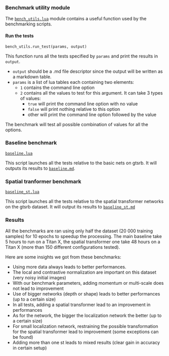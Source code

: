 ### Benchmark utility module

The [`bench_utils.lua`](../bench_utils.lua) module contains a useful function used by the benchmarking scripts.

#### Run the tests
`bench_utils.run_test(params, output)`

This function runs all the tests specified by `params` and print the results in `output`.
* `output` should be a .md file descriptor since the output will be written as a markdown table.
* `params` is a list of lua tables each containing two elements:
    * `1` contains the command line option
    * `2` contains all the values to test for this argument. It can take 3 types of values:
        * `true` will print the command line option with no value
        * `false` will print nothing relative to this option
        * other will print the command line option followed by the value

The benchmark will test all possible combination of values for all the options.

### Baseline benchmark
[`baseline.lua`](../baseline.lua)

This script launches all the tests relative to the basic nets on gtsrb.
It will outputs its results to [`baseline.md`](../baseline.md).


### Spatial tranformer benchmark
[`baseline_st.lua`](../baseline_st.lua)

This script launches all the tests relative to the spatial transformer networks on the gtsrb dataset.
It will output its results to [`baseline_st.md`](../baseline_st.md)


### Results

All the benchmarks are ran using only half the dataset (20 000 training samples) for 10 epochs to speedup the processing. The main baseline take 5 hours to run on a Titan X, the spatial transformer one take 48 hours on a Titan X (more than 150 different configurations tested).

Here are some insights we got from these benchmarks:

* Using more data always leads to better performances.
* The local and contrastive normalization are important on this dataset (very noisy initial images)
* With our benchmark parameters, adding momentum or multi-scale does not lead to improvement
* Use of bigger networks (depth or shape) leads to better performances (up to a certain size)
* In all tests, adding a spatial transformer lead to an improvement in performances
* As for the network, the bigger the localization network the better (up to a certain size)
* For small localization network, restraining the possible transformation for the spatial transformer lead to improvement (some exceptions can be found)
* Adding more than one st leads to mixed results (clear gain in accuracy in certain setup)
